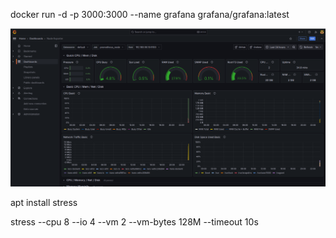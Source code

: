 docker run -d -p 3000:3000 --name grafana grafana/grafana:latest

![alt text](./images/Grafana.png)

apt install stress

stress --cpu 8 --io 4 --vm 2 --vm-bytes 128M --timeout 10s